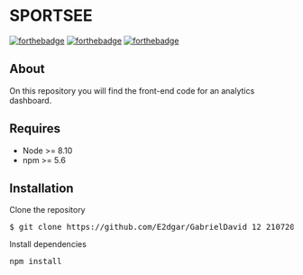 # SPORTSEE

[![forthebadge](https://forthebadge.com/images/badges/cc-0.svg)](https://forthebadge.com) [![forthebadge](https://forthebadge.com/images/badges/made-with-javascript.svg)](https://forthebadge.com) [![forthebadge](https://forthebadge.com/images/badges/uses-css.svg)](https://forthebadge.com)

## About

On this repository you will find the front-end code for an analytics dashboard.

## Requires

-   Node >= 8.10
-   npm >= 5.6

## Installation

Clone the repository

<pre>$ git clone https://github.com/E2dgar/GabrielDavid_12_21072022.git</pre>

Install dependencies

<pre>npm install</pre>
